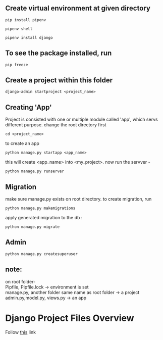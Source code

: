 ## Create virtual environment at given directory
```
pip install pipenv
```
```
pipenv shell
```

```
pipenv install django
```

## To see the package installed, run 
```
pip freeze
```
## Create a project within this folder
```
django-admin startproject <project_name> 
```
## Creating 'App' 
Project is consisted with one or multiple module called 'app', which servs different purpose. 
change the root directory first 
```
cd <project_name>
```
to create an app 
```
python manage.py startapp <app_name>
```
this will create <app_name> into <my_project>. now run the servver - 
```
python manage.py runserver
```
## Migration
make sure manage.py exists on root directory. 
to create migration, run  
```
python manage.py makemigrations
```
apply generated migration to the db : 
```
python manage.py migrate
```
## Admin
```
python manage.py createsuperuser
```
## note: 
on root folder- <br> 
Pipfile, Pipfile.lock -> environment is set <br> 
manage.py, another folder same name as root folder -> a  project <br> 
admin.py,model.py, views.py -> an app

# Django Project Files Overview
Follow [this](https://medium.com/django-unleashed/django-project-structure-a-comprehensive-guide-4b2ddbf2b6b8) link

